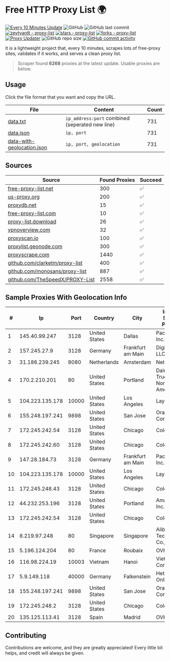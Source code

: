
# Free HTTP Proxy List 🌍

[![Every 10 Minutes Update](https://github.com/mertguvencli/http-proxy-list/actions/workflows/main.yml/badge.svg?branch=main)](https://github.com/mertguvencli/http-proxy-list/actions/workflows/main.yml)
![GitHub](https://img.shields.io/github/license/mertguvencli/http-proxy-list)
![GitHub last commit](https://img.shields.io/github/last-commit/mertguvencli/http-proxy-list)
[![zevtyardt - proxy-list](https://img.shields.io/static/v1?label=zevtyardt&message=proxy-list&color=blue&logo=github)](https://github.com/zevtyardt/proxy-list "Go to GitHub repo")
[![stars - proxy-list](https://img.shields.io/github/stars/zevtyardt/proxy-list?style=social)](https://github.com/zevtyardt/proxy-list)
[![forks - proxy-list](https://img.shields.io/github/forks/zevtyardt/proxy-list?style=social)](https://github.com/zevtyardt/proxy-list)
[![Proxy Updater](https://github.com/zevtyardt/proxy-list/workflows/Proxy%20Updater/badge.svg)](https://github.com/zevtyardt/proxy-list/actions?query=workflow:"Proxy+Updater")
![GitHub repo size](https://img.shields.io/github/repo-size/zevtyardt/proxy-list)
[![GitHub commit activity](https://img.shields.io/github/commit-activity/m/zevtyardt/proxy-list?logo=commits)](https://github.com/zevtyardt/proxy-list/commits/main)

It is a lightweight project that, every 10 minutes, scrapes lots of free-proxy sites, validates if it works, and serves a clean proxy list.

> Scraper found **6268** proxies at the latest update. Usable proxies are below.

## Usage

Click the file format that you want and copy the URL.

|File|Content|Count|
|----|-------|-----|
|[data.txt](https://raw.githubusercontent.com/mertguvencli/http-proxy-list/main/proxy-list/data.txt)|`ip_address:port` combined (seperated new line)|731|
|[data.json](https://raw.githubusercontent.com/mertguvencli/http-proxy-list/main/proxy-list/data.json)|`ip, port`|731|
|[data-with-geolocation.json](https://raw.githubusercontent.com/mertguvencli/http-proxy-list/main/proxy-list/data-with-geolocation.json)|`ip, port, geolocation`|731|

## Sources

|Source|Found Proxies|Succeed|
|------|-------------|-------|
|[free-proxy-list.net](https://free-proxy-list.net)|300|✅|
|[us-proxy.org](https://www.us-proxy.org)|200|✅|
|[proxydb.net](http://proxydb.net)|15|✅|
|[free-proxy-list.com](https://free-proxy-list.com/?page=&port=&type%5B%5D=http&type%5B%5D=https&up_time=0&search=Search)|10|✅|
|[proxy-list.download](https://www.proxy-list.download/HTTP)|26|✅|
|[vpnoverview.com](https://vpnoverview.com/privacy/anonymous-browsing/free-proxy-servers)|32|✅|
|[proxyscan.io](https://www.proxyscan.io)|100|✅|
|[proxylist.geonode.com](https://proxylist.geonode.com/api/proxy-list?limit=300&page=1&sort_by=lastChecked&sort_type=desc&protocols=http,https)|300|✅|
|[proxyscrape.com](https://api.proxyscrape.com/v2/?request=displayproxies&protocol=http&timeout=10000&country=all&ssl=all&anonymity=all)|1440|✅|
|[github.com/clarketm/proxy-list](https://raw.githubusercontent.com/clarketm/proxy-list/master/proxy-list-raw.txt)|400|✅|
|[github.com/monosans/proxy-list](https://raw.githubusercontent.com/monosans/proxy-list/main/proxies/http.txt)|887|✅|
|[github.com/TheSpeedX/PROXY-List](https://raw.githubusercontent.com/TheSpeedX/PROXY-List/master/http.txt)|2558|✅|


## Sample Proxies With Geolocation Info

|#|Ip|Port|Country|City|Internet Service Provider|
|-|--|----|-------|----|-------------------------|
|1|145.40.99.247|3128|United States|Dallas|Packet Host, Inc.|
|2|157.245.27.9|3128|Germany|Frankfurt am Main|DigitalOcean, LLC|
|3|31.186.239.245|8080|Netherlands|Amsterdam|NetSkope Inc|
|4|170.2.210.201|80|United States|Portland|Daimler Trucks of North America LLC|
|5|104.223.135.178|10000|United States|Los Angeles|LayerHost|
|6|155.248.197.241|9898|United States|San Jose|Oracle Corporation|
|7|172.245.242.54|3128|United States|Chicago|ColoCrossing|
|8|172.245.242.60|3128|United States|Chicago|ColoCrossing|
|9|147.28.184.73|3128|Germany|Frankfurt am Main|Packet Host, Inc.|
|10|104.223.135.178|10000|United States|Los Angeles|LayerHost|
|11|172.245.248.43|3128|United States|Chicago|ColoCrossing|
|12|44.232.253.196|3128|United States|Portland|Amazon.com, Inc.|
|13|172.245.242.54|3128|United States|Chicago|ColoCrossing|
|14|8.219.97.248|80|Singapore|Singapore|Alibaba (US) Technology Co., Ltd.|
|15|5.196.124.204|80|France|Roubaix|OVH SAS|
|16|116.98.224.19|10003|Vietnam|Hanoi|Viettel Corporation|
|17|5.9.149.118|40000|Germany|Falkenstein|Hetzner Online GmbH|
|18|155.248.197.241|9898|United States|San Jose|Oracle Corporation|
|19|172.245.248.2|3128|United States|Chicago|ColoCrossing|
|20|135.125.113.41|3128|Spain|Madrid|OVH SAS|



## Contributing

Contributions are welcome, and they are greatly appreciated! Every
little bit helps, and credit will always be given.

